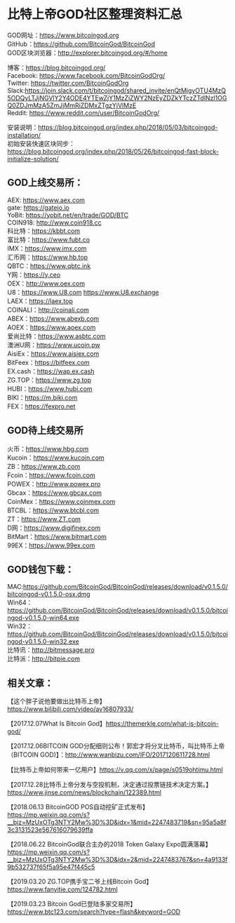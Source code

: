 # 比特上帝GOD社区整理资料汇总

GOD网址：<https://www.bitcoingod.org>  
GitHub：<https://github.com/BitcoinGod/BitcoinGod>  
GOD区块浏览器：<http://explorer.bitcoingod.org/#/home>

博客：<https://blog.bitcoingod.org/>  
Facebook: <https://www.facebook.com/BitcoinGodOrg/>  
Twitter: <https://twitter.com/BitcoinGodOrg>  
Slack:<https://join.slack.com/t/bitcoingod/shared_invite/enQtMjgyOTU4MzQ5ODQyLTJjNGVlY2Y4ODE4YTEwZjY1MzZiZWY2NzEyZDZkYTczZTdlNzI1OGQ0ZDJmMzA5ZmJjMmRiZDMxZTgzYjVlMzE>  
Reddit: <https://www.reddit.com/user/BitcoinGodOrg/>
 
安装说明：<https://blog.bitcoingod.org/index.php/2018/05/03/bitcoingod-installation/>  
初始安装快速区块同步：<https://blog.bitcoingod.org/index.php/2018/05/26/bitcoingod-fast-block-initialize-solution/>  

## GOD上线交易所：
AEX: <https://www.aex.com>  
gate: <https://gateio.io>  
YoBit: <https://yobit.net/en/trade/GOD/BTC>  
COIN918: <http://www.coin918.cc>  
科比特：<https://kbbt.com>  
富比特：<https://www.fubt.co>  
IMX：<https://www.imx.com>  
汇币网：<https://www.hb.top>  
QBTC：<https://www.qbtc.ink>  
Y网：<https://y.ceo>  
OEX：<http://www.oex.com>  
U8：<https://www.U8.com>  <https://www.U8.exchange>  
LAEX：<https://laex.top>  
COINALI：<http://coinali.com>  
ABEX：<https://www.abexb.com>  
AOEX：<https://www.aoex.com>  
爱尚比特：<https://www.asbtc.com>  
澳洲U网：<https://www.ucoin.pw>  
AisiEx：<https://www.aisiex.com>  
BitFeex：<https://bitfeex.com>  
EX.cash：<https://wap.ex.cash>  
ZG.TOP：<https://www.zg.top>  
HUBI：<https://www.hubi.com>  
BIKI：<https://m.biki.com>  
FEX：<https://fexpro.net>  

## GOD待上线交易所
火币：<https://www.hbg.com>  
Kucoin：<https://www.kucoin.com>  
ZB：<https://www.zb.com>  
Fcoin：<https://www.fcoin.com>  
POWEX：<http://www.powex.pro>  
Gbcax：<https://www.gbcax.com>  
CoinMex：<https://www.coinmex.com>  
BTCBL：<https://www.btcbl.com>  
ZT：<https://www.ZT.com>  
D网：<https://www.digifinex.com>  
BitMart：<https://www.bitmart.com>  
99EX：<https://www.99ex.com>


## GOD钱包下载：

MAC:<https://github.com/BitcoinGod/BitcoinGod/releases/download/v0.1.5.0/bitcoingod-v0.1.5.0-osx.dmg>  
Win64：<https://github.com/BitcoinGod/BitcoinGod/releases/download/v0.1.5.0/bitcoingod-v0.1.5.0-win64.exe>   
Win32：<https://github.com/BitcoinGod/BitcoinGod/releases/download/v0.1.5.0/bitcoingod-v0.1.5.0-win32.exe>  
比特讯：<http://bitmessage.pro>  
比特派：<http://bitpie.com>

## 相关文章：
【这个胖子说他要做出比特币上帝】<https://www.bilibili.com/video/av16807933/>
  
【2017.12.07What Is Bitcoin God】<https://themerkle.com/what-is-bitcoin-god/>  

【2017.12.06BITCOIN GOD分配细则公布！郭宏才将分叉比特币，叫比特币上帝（BITCOIN GOD)】：<http://www.wanbizu.com/IFO/2017120611728.html>  

【比特币上帝如何带来一亿用户】<https://v.qq.com/x/page/s0519ohtimu.html>  

【2017.12.28比特币上帝分发与空投机制，决定通过投票链技术决定方案。】<https://www.jinse.com/news/blockchain/122389.html>  

【2018.06.13 BitcoinGOD POS自动挖矿正式发布】<https://mp.weixin.qq.com/s?__biz=MzUxOTg3NTY2Mw%3D%3D&idx=1&mid=2247483719&sn=95a5a8f3c3131523e567616079639ffa>  

【2018.06.22 BitcoinGod联合主办的2018 Token Galaxy Expo圆满落幕】<https://mp.weixin.qq.com/s?__biz=MzUxOTg3NTY2Mw%3D%3D&idx=2&mid=2247483767&sn=4a9133f9b532737f65f5a95e47f445c5>  

【2019.03.20 ZG.TOP携手宝二爷上线Bitcoin God】<https://www.fanyitie.com/124782.html>  

【2019.03.23 Bitcoin God已登陆多家交易所】<https://www.btc123.com/search?type=flash&keyword=GOD>
